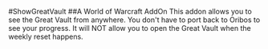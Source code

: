 #ShowGreatVault
##A World of Warcraft AddOn
This addon allows you to see the Great Vault from anywhere. You don't have to port back to Oribos to see your progress. It will NOT allow you to open the Great Vault when the weekly reset happens.
